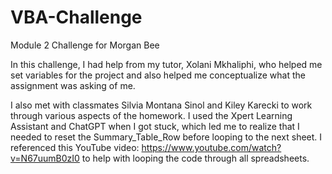 # VBA-Challenge
Module 2 Challenge for Morgan Bee

In this challenge, I had help from my tutor, Xolani Mkhaliphi, who helped me set variables for the project and also helped me conceptualize what the assignment was asking of me. 

I also met with classmates Silvia Montana Sinol and Kiley Karecki to work through various aspects of the homework. I used the Xpert Learning Assistant and ChatGPT when I got stuck, which led me to realize that I needed to reset the Summary_Table_Row before looping to the next sheet. I referenced this YouTube video: https://www.youtube.com/watch?v=N67uumB0zI0 to help with looping the code through all spreadsheets. 

